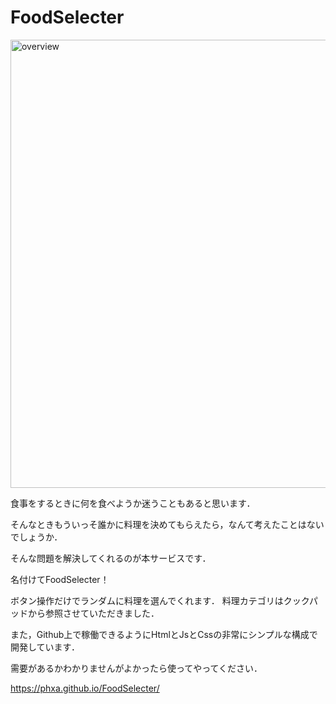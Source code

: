 # FoodSelecter

<img width="717" alt="overview" src="https://user-images.githubusercontent.com/69100913/134776332-5f93e3f3-0bad-4d39-8a76-2c04e956aa5c.png">

食事をするときに何を食べようか迷うこともあると思います．

そんなときもういっそ誰かに料理を決めてもらえたら，なんて考えたことはないでしょうか．

そんな問題を解決してくれるのが本サービスです．

名付けてFoodSelecter！

ボタン操作だけでランダムに料理を選んでくれます．
料理カテゴリはクックパッドから参照させていただきました．

また，Github上で稼働できるようにHtmlとJsとCssの非常にシンプルな構成で開発しています．

需要があるかわかりませんがよかったら使ってやってください．

https://phxa.github.io/FoodSelecter/
